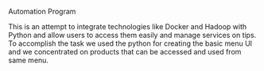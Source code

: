 Automation Program

This is an attempt to integrate technologies like Docker and Hadoop with Python and allow users to access them easily and manage services on tips.
To accomplish the task we used the python for creating the basic menu UI and we concentrated on products that can be accessed and used from same menu. 

